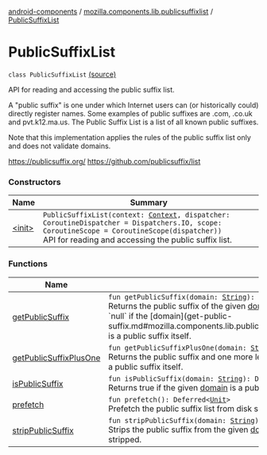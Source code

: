 [android-components](../../index.md) / [mozilla.components.lib.publicsuffixlist](../index.md) / [PublicSuffixList](./index.md)

# PublicSuffixList

`class PublicSuffixList` [(source)](https://github.com/mozilla-mobile/android-components/blob/master/components/lib/publicsuffixlist/src/main/java/mozilla/components/lib/publicsuffixlist/PublicSuffixList.kt#L26)

API for reading and accessing the public suffix list.

A "public suffix" is one under which Internet users can (or historically could) directly register names. Some
 examples of public suffixes are .com, .co.uk and pvt.k12.ma.us. The Public Suffix List is a list of all known
 public suffixes.

Note that this implementation applies the rules of the public suffix list only and does not validate domains.

https://publicsuffix.org/
https://github.com/publicsuffix/list

### Constructors

| Name | Summary |
|---|---|
| [&lt;init&gt;](-init-.md) | `PublicSuffixList(context: `[`Context`](https://developer.android.com/reference/android/content/Context.html)`, dispatcher: CoroutineDispatcher = Dispatchers.IO, scope: CoroutineScope = CoroutineScope(dispatcher))`<br>API for reading and accessing the public suffix list. |

### Functions

| Name | Summary |
|---|---|
| [getPublicSuffix](get-public-suffix.md) | `fun getPublicSuffix(domain: `[`String`](https://kotlinlang.org/api/latest/jvm/stdlib/kotlin/-string/index.html)`): <ERROR CLASS>`<br>Returns the public suffix of the given [domain](get-public-suffix.md#mozilla.components.lib.publicsuffixlist.PublicSuffixList$getPublicSuffix(kotlin.String)/domain); known as the effective top-level domain (eTLD). Returns `null` if the [domain](get-public-suffix.md#mozilla.components.lib.publicsuffixlist.PublicSuffixList$getPublicSuffix(kotlin.String)/domain) is a public suffix itself. |
| [getPublicSuffixPlusOne](get-public-suffix-plus-one.md) | `fun getPublicSuffixPlusOne(domain: `[`String`](https://kotlinlang.org/api/latest/jvm/stdlib/kotlin/-string/index.html)`): Deferred<`[`String`](https://kotlinlang.org/api/latest/jvm/stdlib/kotlin/-string/index.html)`?>`<br>Returns the public suffix and one more level; known as the registrable domain. Returns `null` if [domain](get-public-suffix-plus-one.md#mozilla.components.lib.publicsuffixlist.PublicSuffixList$getPublicSuffixPlusOne(kotlin.String)/domain) is a public suffix itself. |
| [isPublicSuffix](is-public-suffix.md) | `fun isPublicSuffix(domain: `[`String`](https://kotlinlang.org/api/latest/jvm/stdlib/kotlin/-string/index.html)`): Deferred<`[`Boolean`](https://kotlinlang.org/api/latest/jvm/stdlib/kotlin/-boolean/index.html)`>`<br>Returns true if the given [domain](is-public-suffix.md#mozilla.components.lib.publicsuffixlist.PublicSuffixList$isPublicSuffix(kotlin.String)/domain) is a public suffix; false otherwise. |
| [prefetch](prefetch.md) | `fun prefetch(): Deferred<`[`Unit`](https://kotlinlang.org/api/latest/jvm/stdlib/kotlin/-unit/index.html)`>`<br>Prefetch the public suffix list from disk so that it is available in memory. |
| [stripPublicSuffix](strip-public-suffix.md) | `fun stripPublicSuffix(domain: `[`String`](https://kotlinlang.org/api/latest/jvm/stdlib/kotlin/-string/index.html)`): <ERROR CLASS>`<br>Strips the public suffix from the given [domain](strip-public-suffix.md#mozilla.components.lib.publicsuffixlist.PublicSuffixList$stripPublicSuffix(kotlin.String)/domain). Returns the original domain if no public suffix could be stripped. |
